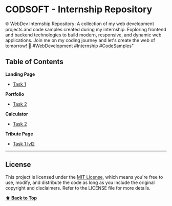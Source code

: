 # CODSOFT - Internship Repository

🌐 WebDev Internship Repository: A collection of my web development projects and code samples created during my internship. Exploring frontend and backend technologies to build modern, responsive, and dynamic web applications. Join me on my coding journey and let's create the web of tomorrow! 🚀 #WebDevelopment #Internship #CodeSamples"

## Table of Contents

**Landing Page**

- [Task 1](https://github.com/duhnush/CODSOFT/tree/e1a7d29eb8ccdac7e572bdea808682a2c82fe42b/task1)

**Portfolio**

- [Task 2](https://github.com/duhnush/CODSOFT/tree/d5c873e38dcbfe2ccb92e38d3e91175631373078/task2)

**Calculator**

- [Task 2](https://github.com/duhnush/CODSOFT/tree/8077b70aea5949adef893d6ae321ecab787a6cc3/task3)
  
**Tribute Page**

- [Task 1 lvl2](https://github.com/duhnush/CODSOFT/tree/af5d9a4d8f3a5bc999d7bba1e846207893509d41/task1(level2))



---

## License

This project is licensed under the [MIT License](LICENSE), which means you're free to use, modify, and distribute the code as long as you include the original copyright and disclaimers. Refer to the LICENSE file for more details.

**[⬆ Back to Top](#table-of-contents)**
